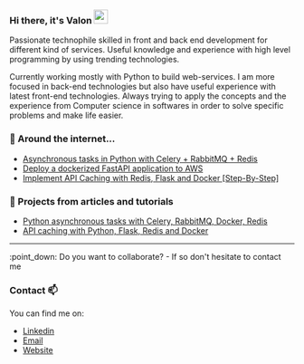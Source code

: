 ### Hi there, it's Valon <img src="https://media.giphy.com/media/hvRJCLFzcasrR4ia7z/giphy.gif" width="25px">

Passionate technophile   skilled in front and back end development for different kind of services.
Useful knowledge and experience with high level programming by using trending technologies.

Currently working mostly with Python to build web-services. I am more focused in back-end technologies but also have useful experience with latest front-end technologies.
Always trying to apply the concepts and the experience from Computer science in softwares in order to solve specific problems and make life easier.


### 🔎 Around the internet...
- [Asynchronous tasks in Python with Celery + RabbitMQ + Redis](https://levelup.gitconnected.com/asynchronous-tasks-in-python-with-celery-rabbitmq-redis-480f6e506d76)
- [Deploy a dockerized FastAPI application to AWS
](https://levelup.gitconnected.com/deploy-a-dockerized-fastapi-application-to-aws-cc757830ba1b) 
- [Implement API Caching with Redis, Flask and Docker [Step-By-Step]
](https://valonjanuzaj.medium.com/implement-api-caching-with-redis-flask-and-docker-step-by-step-9139636cef24)
### 🚀 Projects from articles and tutorials
- [Python asynchronous tasks with Celery, RabbitMQ, Docker, Redis](https://github.com/vjanz/python-asynchronous-tasks)
- [API caching with Python, Flask, Redis and Docker](https://github.com/vjanz/flask-cache-redis)

<hr/>
:point_down: Do you want to collaborate? - If so don't hesitate to contact me 


### Contact 📫
You can find me on:
* [Linkedin](https://www.linkedin.com/in/valon-januzaj-b02692187/)
* [Email](mailto:valon.januzaj98@gmail.com)
* [Website](https://valonjanuzaj.me/)
